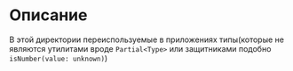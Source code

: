 # Описание

В этой директории переиспользуемые в приложениях типы(которые не являются утилитами вроде `Partial<Type>` или защитниками подобно `isNumber(value: unknown)`)
